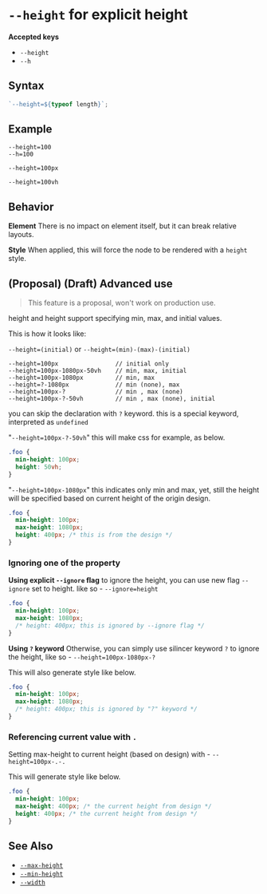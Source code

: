 # `--height` for explicit height

**Accepted keys**

- `--height`
- `--h`

## Syntax

```ts
`--height=${typeof length}`;
```

## Example

```
--height=100
--h=100

--height=100px

--height=100vh
```

## Behavior

**Element**
There is no impact on element itself, but it can break relative layouts.

**Style**
When applied, this will force the node to be rendered with a `height` style.

## (Proposal) (Draft) Advanced use

> This feature is a proposal, won't work on production use.

height and height support specifying min, max, and initial values.

This is how it looks like:

`--height=(initial)` or `--height=(min)-(max)-(initial)`

```
--height=100px                // initial only
--height=100px-1080px-50vh    // min, max, initial
--height=100px-1080px         // min, max
--height=?-1080px             // min (none), max
--height=100px-?              // min , max (none)
--height=100px-?-50vh         // min , max (none), initial
```

you can skip the declaration with `?` keyword. this is a special keyword, interpreted as `undefined`

"`--height=100px-?-50vh`" this will make css for example, as below.

```css
.foo {
  min-height: 100px;
  height: 50vh;
}
```

"`--height=100px-1080px`" this indicates only min and max, yet, still the height will be specified based on current height of the origin design.

```css
.foo {
  min-height: 100px;
  max-height: 1080px;
  height: 400px; /* this is from the design */
}
```

### Ignoring one of the property

**Using explicit `--ignore` flag**
to ignore the height, you can use new flag `--ignore` set to height. like so - `--ignore=height`

```css
.foo {
  min-height: 100px;
  max-height: 1080px;
  /* height: 400px; this is ignored by --ignore flag */
}
```

**Using `?` keyword**
Otherwise, you can simply use silincer keyword `?` to ignore the height, like so - `--height=100px-1080px-?`

This will also generate style like below.

```css
.foo {
  min-height: 100px;
  max-height: 1080px;
  /* height: 400px; this is ignored by "?" keyword */
}
```

### Referencing current value with `.`

Setting max-height to current height (based on design) with - `--height=100px-.-.`

This will generate style like below.

```css
.foo {
  min-height: 100px;
  max-height: 400px; /* the current height from design */
  height: 400px; /* the current height from design */
}
```

## See Also

- [`--max-height`](./--max-height)
- [`--min-height`](./--min-height)
- [`--width`](./--width)
